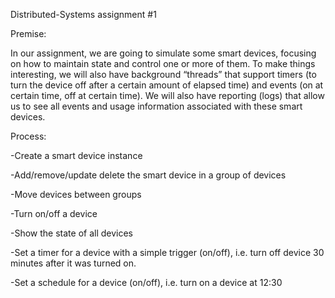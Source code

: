 Distributed-Systems assignment #1

Premise:

In our assignment, we are going to simulate some smart devices, focusing on how to maintain state and control one or more of them. To make things interesting, we will also have background “threads” that support timers (to turn the device off after a certain amount of elapsed time) and events (on at certain time, off at certain time).  We will also have reporting (logs) that allow us to see all events and usage information associated with these smart devices.



Process:

-Create a smart device instance

-Add/remove/update delete the smart device in a group of devices

-Move devices between groups

-Turn on/off a device

-Show the state of all devices

-Set a timer for a device with a simple trigger (on/off), i.e. turn off device 30 minutes after it was turned on.

-Set a schedule for a device (on/off), i.e. turn on a device at 12:30







